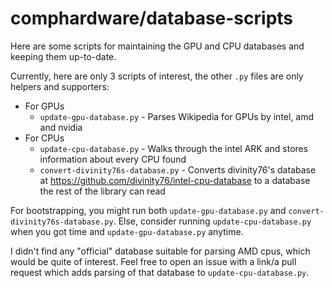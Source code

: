 # comphardware/database-scripts

Here are some scripts for maintaining the GPU and CPU databases and keeping them
up-to-date.

Currently, here are only 3 scripts of interest, the other `.py` files are only
helpers and supporters:
- For GPUs
  * `update-gpu-database.py` - Parses Wikipedia for GPUs by intel, amd and
    nvidia
- For CPUs
  * `update-cpu-database.py` - Walks through the intel ARK and stores
    information about every CPU found
  * `convert-divinity76s-database.py` - Converts divinity76's database at
    https://github.com/divinity76/intel-cpu-database to a database the rest of
    the library can read

For bootstrapping, you might run both `update-gpu-database.py` and
`convert-divinity76s-database.py`. Else, consider running
`update-cpu-database.py` when you got time and `update-gpu-database.py` anytime.

I didn't find any "official" database suitable for parsing AMD cpus, which
would be quite of interest. Feel free to open an issue with a link/a pull
request which adds parsing of that database to `update-cpu-database.py`.
